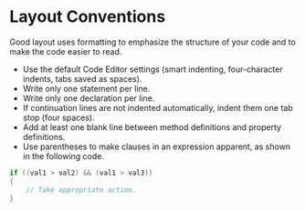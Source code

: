 # Layout Conventions

Good layout uses formatting to emphasize the structure of your code and to make the code easier to read. 

- Use the default Code Editor settings (smart indenting, four-character indents, tabs saved as spaces).
- Write only one statement per line.
- Write only one declaration per line.
- If continuation lines are not indented automatically, indent them one tab stop (four spaces).
- Add at least one blank line between method definitions and property definitions.
- Use parentheses to make clauses in an expression apparent, as shown in the following code.

```csharp
if ((val1 > val2) && (val1 > val3))
{
    // Take appropriate action.
}
```